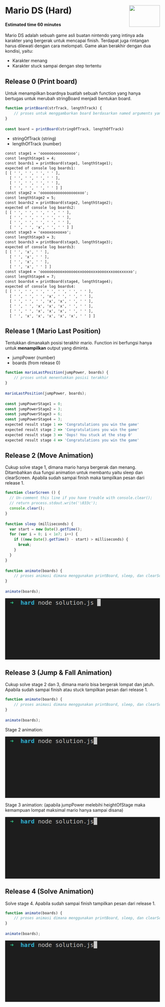 # Mario DS (Hard)<img align="right" height="70" width="100" src="https://hacktiv8.com/img/logo-hacktiv8_bordered.png__vzu2vhp2VRX%2Bewg7J0bPlaAf7ee5fc69819b5ef3849344c119f5e18">
#### Estimated time 60 minutes

Mario DS adalah sebuah game asli buatan nintendo yang intinya ada karakter yang bergerak untuk mencapai finish. Terdapat juga rintangan harus dilewati dengan cara melompati. Game akan berakhir dengan dua kondisi, yaitu:

- Karakter menang
- Karakter stuck sampai dengan step tertentu

## Release 0 (Print board)

Untuk menampilkan boardnya buatlah sebuah function yang hanya bertugas untuk merubah stringBoard menjadi bentukan board.

```javascript
function printBoard(strTrack, lengthTrack) {
    // proses untuk menggambarkan board berdasarkan named arguments yang telah disediakan
}

const board = printBoard(stringOfTrack, lengthOfTrack)
```

- stringOfTrack (string)
- lengthOfTrack (number)

```
const stage1 = 'oooooooooooooooo';
const lengthStage1 = 4;
const boards1 = printBoard(stage1, lengthStage1);
expected of console log boards1:
[ [ ' ', ' ', ' ', ' ' ],
  [ ' ', ' ', ' ', ' ' ],
  [ ' ', ' ', ' ', ' ' ],
  [ ' ', ' ', ' ', ' ' ] ]
const stage2 = 'oooooooooooooooooxoo';
const lengthStage2 = 5;
const boards2 = printBoard(stage2, lengthStage2);
expected of console log boards2:
[ [ ' ', ' ', ' ', ' ', ' ' ],
  [ ' ', ' ', ' ', ' ', ' ' ],
  [ ' ', ' ', ' ', ' ', ' ' ],
  [ ' ', ' ', 'x', ' ', ' ' ] ]
const stage3 = 'oxooxooxooxo';
const lengthStage3 = 3;
const boards3 = printBoard(stage3, lengthStage3);
expected of console log boards3:
[ [ ' ', 'x', ' ' ],
  [ ' ', 'x', ' ' ],
  [ ' ', 'x', ' ' ],
  [ ' ', 'x', ' ' ] ]
const stage4 = 'ooooooooooxooooooxxooooxxxooooxxxoooxxxxxo';
const lengthStage4 = 7;
const boards4 = printBoard(stage4, lengthStage4);
expected of console log boards4:
[ [ ' ', ' ', ' ', ' ', ' ', ' ', ' ' ],
  [ ' ', ' ', ' ', 'x', ' ', ' ', ' ' ],
  [ ' ', ' ', ' ', 'x', 'x', ' ', ' ' ],
  [ ' ', ' ', 'x', 'x', 'x', ' ', ' ' ],
  [ ' ', ' ', 'x', 'x', 'x', ' ', ' ' ],
  [ ' ', 'x', 'x', 'x', 'x', 'x', ' ' ] ]
```

## Release 1 (Mario Last Position)

Tentukkan dimanakah posisi terakhir mario. Function ini berfungsi hanya untuk **menampilkan** output yang diminta.

- jumpPower (number)
- boards (from release 0)

```javascript
function marioLastPosition(jumpPower, boards) {
    // proses untuk menentukkan posisi terakhir
}

marioLastPosition(jumpPower, boards);

const jumpPowerStage1 = 0;
const jumpPowerStage2 = 3;
const jumpPowerStage3 = 6;
const jumpPowerStage4 = 3;
expected result stage 1 => 'Congratulations you win the game'
expected result stage 2 => 'Congratulations you win the game'
expected result stage 3 => 'Oops! You stuck at the step 0'
expected result stage 4 => 'Congratulations you win the game'
```

## Release 2 (Move Animation)

Cukup solve stage 1, dimana mario hanya bergerak dan menang. Ditambahkan dua fungsi animation untuk membantu yaitu sleep dan clearScreen. Apabila sudah sampai finish maka tampilkan pesan dari release 1.

```javascript
function clearScreen () {
  // Un-comment this line if you have trouble with console.clear();
  // return process.stdout.write('\033c');
  console.clear();
}

function sleep (milliseconds) {
  var start = new Date().getTime();
  for (var i = 0; i < 1e7; i++) {
    if ((new Date().getTime() - start) > milliseconds) {
      break;
    }
  }
}

function animate(boards) {
    // proses animasi dimana menggunakan printBoard, sleep, dan clearScreen
}

animate(boards);
```

<img src="./stage1.gif" align="center">

## Release 3 (Jump & Fall Animation)

Cukup solve stage 2 dan 3, dimana mario bisa bergerak lompat dan jatuh. Apabila sudah sampai finish atau stuck tampilkan pesan dari release 1.

```javascript
function animate(boards) {
    // proses animasi dimana menggunakan printBoard, sleep, dan clearScreen
}

animate(boards);
```

Stage 2 animation:

<img src="./stage2.gif" align="center">

Stage 3 animation: (apabila jumpPower melebihi heightOfStage maka kemampuan lompat maksimal mario hanya sampai disana)

<img src="./stage3.gif" align="center">

## Release 4 (Solve Animation)

Solve stage 4. Apabila sudah sampai finish tampilkan pesan dari release 1.

```javascript
function animate(boards) {
    // proses animasi dimana menggunakan printBoard, sleep, dan clearScreen
}

animate(boards);
```

<img src="./stage4.gif" align="center">